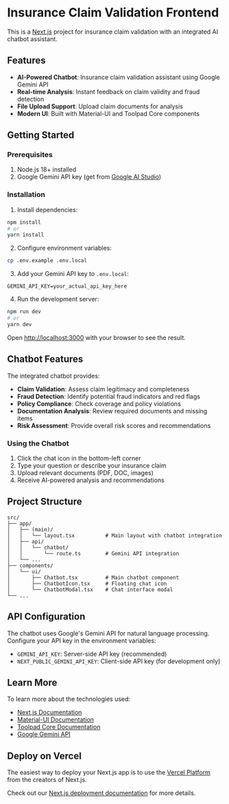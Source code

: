 # Insurance Claim Validation Frontend

This is a [Next.js](https://nextjs.org) project for insurance claim validation with an integrated AI chatbot assistant.

## Features

- **AI-Powered Chatbot**: Insurance claim validation assistant using Google Gemini API
- **Real-time Analysis**: Instant feedback on claim validity and fraud detection
- **File Upload Support**: Upload claim documents for analysis
- **Modern UI**: Built with Material-UI and Toolpad Core components

## Getting Started

### Prerequisites

1. Node.js 18+ installed
2. Google Gemini API key (get from [Google AI Studio](https://makersuite.google.com/app/apikey))

### Installation

1. Install dependencies:
```bash
npm install
# or
yarn install
```

2. Configure environment variables:
```bash
cp .env.example .env.local
```

3. Add your Gemini API key to `.env.local`:
```
GEMINI_API_KEY=your_actual_api_key_here
```

4. Run the development server:
```bash
npm run dev
# or
yarn dev
```

Open [http://localhost:3000](http://localhost:3000) with your browser to see the result.

## Chatbot Features

The integrated chatbot provides:

- **Claim Validation**: Assess claim legitimacy and completeness
- **Fraud Detection**: Identify potential fraud indicators and red flags
- **Policy Compliance**: Check coverage and policy violations
- **Documentation Analysis**: Review required documents and missing items
- **Risk Assessment**: Provide overall risk scores and recommendations

### Using the Chatbot

1. Click the chat icon in the bottom-left corner
2. Type your question or describe your insurance claim
3. Upload relevant documents (PDF, DOC, images)
4. Receive AI-powered analysis and recommendations

## Project Structure

```
src/
├── app/
│   ├── (main)/
│   │   └── layout.tsx          # Main layout with chatbot integration
│   ├── api/
│   │   └── chatbot/
│   │       └── route.ts        # Gemini API integration
│   └── ...
├── components/
│   └── ui/
│       ├── Chatbot.tsx         # Main chatbot component
│       ├── ChatbotIcon.tsx     # Floating chat icon
│       └── ChatbotModal.tsx    # Chat interface modal
└── ...
```

## API Configuration

The chatbot uses Google's Gemini API for natural language processing. Configure your API key in the environment variables:

- `GEMINI_API_KEY`: Server-side API key (recommended)
- `NEXT_PUBLIC_GEMINI_API_KEY`: Client-side API key (for development only)

## Learn More

To learn more about the technologies used:

- [Next.js Documentation](https://nextjs.org/docs)
- [Material-UI Documentation](https://mui.com/material-ui/)
- [Toolpad Core Documentation](https://mui.com/toolpad/core/)
- [Google Gemini API](https://ai.google.dev/docs)

## Deploy on Vercel

The easiest way to deploy your Next.js app is to use the [Vercel Platform](https://vercel.com/new?utm_medium=default-template&filter=next.js&utm_source=create-next-app&utm_campaign=create-next-app-readme) from the creators of Next.js.

Check out our [Next.js deployment documentation](https://nextjs.org/docs/app/building-your-application/deploying) for more details.
